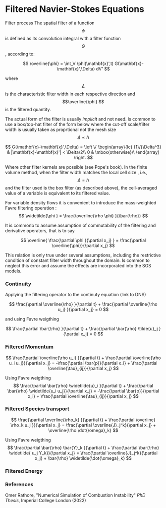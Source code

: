 # Filtered Navier-Stokes Equations

Filter process
The spatial filter of a function $$\phi$$ 
is defined as its convolution integral with a filter
function $$G$$, according to:

$$
\overline{\phi} = \int_V  \phi(\mathbf{x}',t)  G(\mathbf{x}-\mathbf{x}',\Delta) dV'
$$

where $$\Delta$$ is the characteristic filter width in
each respective direction and $$\overline{\phi} $$ is the filtered quantity.

The actual form of the filter is usually *implicit* and not need. Is common 
to use a box/top-hat filter of the form below where the cut-off scale/filter
width is usually taken as proprtional not the mesh size $$\Delta \propto h$$

$$
G(\mathbf{x}-\mathbf{x}',\Delta) =
\left \{ 
\begin{array}{lc}
{1}/{\Delta^3} & |\mathbf{x}-\mathbf{x}'| < \Delta/2\\
0 & \mbox{otherwise}\\
\end{array}
\right.
$$

Where other filter kernels are possible (see Pope's book).
In the finite volume method, when the filter width 
matches the local cell size , i.e., $$\Delta= h $$
and the filter used is the box filter (as described above), the cell-averaged value of a variable is equivalent to its filtered value.

For variable density flows it is convenient to introduce the mass-weighted Favre filtering
operation :
$$
\widetilde{\phi } = \frac{\overline{\rho \phi} }{\bar{\rho}}
$$

It is commonb to assume assumption of commutability of
the filtering and derivative operators, that is to say

$$
\overline{ \frac{\partial \phi }{\partial x_j} } = \frac{\partial \overline{\phi}}{\partial x_j} 
$$

This relation is only true under several assumptions, including the  restrictive condition
of constant filter width throughout the domain.
Is common to  neglect this error and assume the effects are incorporated
into the SGS models.

### Continuity

Applying the filtering operator to the continuty equation (link to DNS)

$$
\frac{\partial \overline{\rho} }{\partial t} + \frac{\partial \overline{\rho u_j} }{\partial x_j} = 0
$$

and using Favre weigthing

$$
\frac{\partial \bar{\rho} }{\partial t} + \frac{\partial \bar{\rho} \tilde{u}_j }{\partial x_j} = 0
$$

### Filtered Momentum

$$
    \frac{\partial \overline{\rho u_i} }{\partial t} + \frac{\partial 
    \overline{\rho u_i u_j}}{\partial x_j} = -\frac{\partial \bar{p}}{\partial x_i} + \frac{\partial \overline{\tau}_{ij}}{\partial x_j}
$$


Using Favre weigthing
$$
 \frac{\partial \bar{\rho} \widetilde{u}_i }{\partial t} + \frac{\partial \bar{\rho} \widetilde{u_i u_j}}{\partial x_j} = -\frac{\partial \bar{p}}{\partial x_i} + \frac{\partial \overline{\tau}_{ij}}{\partial x_j}
 $$

### Filtered Species transport

$$
\frac{\partial \overline{\rho_k} }{\partial t} + \frac{\partial 
\overline{ \rho_k u_j }}{\partial x_j} = \frac{\partial \overline{J}_j^k}{\partial x_j} +  \overline{\rho \dot{\omega}_k}
$$

Using Favre weigthing
$$
\frac{\partial \bar{\rho} \bar{Y}_k }{\partial t} + \frac{\partial \bar{\rho}
\widetilde{ u_j Y_k}}{\partial x_j} = \frac{\partial \overline{J}_j^k}{\partial x_j} + \bar{\rho} \widetilde{\dot{\omega}_k}
$$

### Filtered Energy






### References

Omer Rathore, "Numerical Simulation of Combustion
Instability" *PhD Thesis*, Imperial College London (2022)
